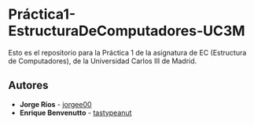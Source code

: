 # Práctica1-EstructuraDeComputadores-UC3M
Esto es el repositorio para la Práctica 1 de la asignatura de EC (Estructura de Computadores), de la Universidad Carlos III de Madrid.

## Autores

* **Jorge Ríos** - [jorgee00](https://github.com/jorgee00)
* **Enrique Benvenutto** - [tastypeanut](https://github.com/tastypeanut)
